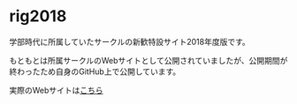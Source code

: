 # rig2018
学部時代に所属していたサークルの新歓特設サイト2018年度版です。

もともとは所属サークルのWebサイトとして公開されていましたが、公開期間が終わったため自身のGitHub上で公開しています。

実際のWebサイトは[こちら](https://admiring-khorana-abbc4b.netlify.com)
